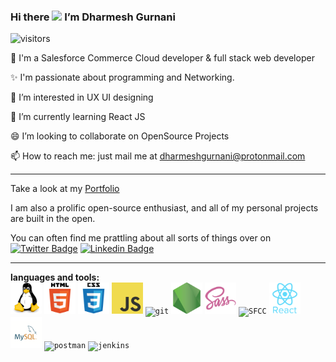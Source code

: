 ### Hi there <img src="https://media.giphy.com/media/hvRJCLFzcasrR4ia7z/giphy.gif" width="25px"> I’m Dharmesh Gurnani

![visitors](https://visitor-badge.laobi.icu/badge?page_id=dharmeshgurnani.dharmeshgurnani)

🔭 I'm a Salesforce Commerce Cloud developer & full stack web developer

✨ I'm passionate about programming and Networking.

🤔 I’m interested in UX UI designing

🌱 I’m currently learning React JS

😄 I’m looking to collaborate on OpenSource Projects

📫 How to reach me: just mail me at dharmeshgurnani@protonmail.com

---

Take a look at my [Portfolio](https://dharmeshgurnani.github.io/portfolio)

I am also a prolific open-source enthusiast, and all of my personal projects are built in the open.

You can often find me prattling about all sorts of things over on   [![Twitter Badge](https://img.shields.io/badge/-@dharmeshgurnani-1ca0f1?style=flat-square&labelColor=1ca0f1&logo=twitter&logoColor=white&link=https://twitter.com/dharmeshgurnani)](https://twitter.com/dharmeshgurnani)  [![Linkedin Badge](https://img.shields.io/badge/-dharmeshgurnani-blue?style=flat-square&logo=Linkedin&logoColor=white&link=https://www.linkedin.com/in/dharmeshgurnani/)](https://www.linkedin.com/in/dharmeshgurnani/)

---

**languages and tools:**  
<code><img height="50" src="https://raw.githubusercontent.com/devicons/devicon/master/icons/linux/linux-original.svg" alt="linux"/></code>
<code><img height="50" src="https://raw.githubusercontent.com/devicons/devicon/master/icons/html5/html5-original-wordmark.svg" alt="html5"/></code>
<code><img height="50" src="https://raw.githubusercontent.com/devicons/devicon/master/icons/css3/css3-original-wordmark.svg" alt="css3"/></code>
<code><img height="50" src="https://raw.githubusercontent.com/github/explore/80688e429a7d4ef2fca1e82350fe8e3517d3494d/topics/javascript/javascript.png"></code>
<code><img height="50" src="https://www.vectorlogo.zone/logos/git-scm/git-scm-icon.svg" alt="git"/></code>
<code><img height="50" src="https://raw.githubusercontent.com/github/explore/80688e429a7d4ef2fca1e82350fe8e3517d3494d/topics/nodejs/nodejs.png"></code>
<code><img height="50" src="https://raw.githubusercontent.com/devicons/devicon/master/icons/sass/sass-original.svg" alt="sass"/></code>
<code><img height="50" src="https://uploads-ssl.webflow.com/60eecfcc030e0e12979ffefc/613a2ecf8879f77018f953cd_Frame%20206%406x-p-500.png" alt="SFCC"/></code>
<code><img height="50" src="https://raw.githubusercontent.com/devicons/devicon/master/icons/react/react-original-wordmark.svg" alt="react"/></code>
<code><img height="50" src="https://raw.githubusercontent.com/github/explore/80688e429a7d4ef2fca1e82350fe8e3517d3494d/topics/mysql/mysql.png"></code>
<code><img height="50" src="https://www.vectorlogo.zone/logos/getpostman/getpostman-icon.svg" alt="postman"/></code>
<code><img height="50" src="https://www.vectorlogo.zone/logos/jenkins/jenkins-icon.svg" alt="jenkins" width="40" height="40"/></code>
 
<!-- ![](https://raw.githubusercontent.com/dharmeshgurnani/github-stats-transparent/output/generated/overview.svg)
![](https://raw.githubusercontent.com/dharmeshgurnani/github-stats-transparent/output/generated/languages.svg)
 -->
<!-- <p align="left"> <img src="https://github-readme-stats.vercel.app/api?username=dharmeshgurnani&show_icons=true&theme=gotham" alt="dharmeshgurnani" /> -->
	
